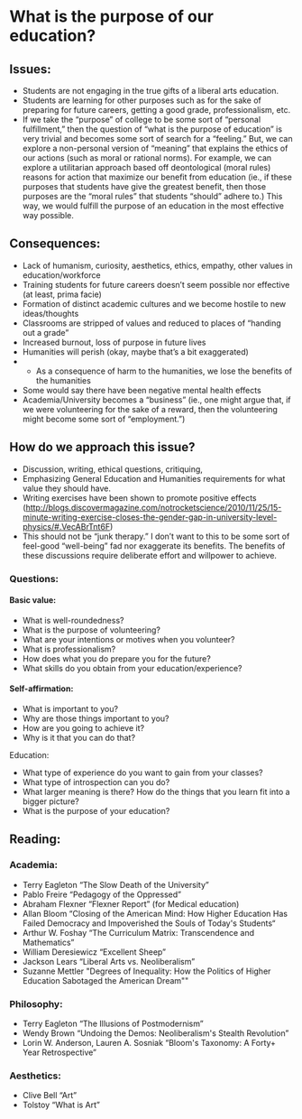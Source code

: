 # What is the purpose of our education?

## Issues:
+ Students are not engaging in the true gifts of a liberal arts education.
+ Students are learning for other purposes such as for the sake of preparing for future careers, getting a good grade, professionalism, etc.
+ If we take the “purpose” of college to be some sort of “personal fulfillment,” then the question of “what is the purpose of education” is very trivial and becomes some sort of search for a “feeling.” But, we can explore a non-personal version of “meaning” that explains the ethics of our actions (such as moral or rational norms). For example, we can explore a utilitarian approach based off deontological (moral rules) reasons for action that maximize our benefit from education (ie., if these purposes that students have give the greatest benefit, then those purposes are the “moral rules” that students “should” adhere to.) This way, we would fulfill the purpose of an education in the most effective way possible.

## Consequences:
+ Lack of humanism, curiosity, aesthetics, ethics, empathy, other values in education/workforce
+ Training students for future careers doesn’t seem possible nor effective (at least, prima facie)
+ Formation of distinct academic cultures and we become hostile to new ideas/thoughts
+ Classrooms are stripped of values and reduced to places of “handing out a grade”
+ Increased burnout, loss of purpose in future lives
+ Humanities will perish (okay, maybe that’s a bit exaggerated)
+ + As a consequence of harm to the humanities, we lose the benefits of the humanities
+ Some would say there have been negative mental health effects
+ Academia/University becomes a “business” (ie., one might argue that, if we were volunteering for the sake of a reward, then the volunteering might become some sort of “employment.”)

## How do we approach this issue?
+ Discussion, writing, ethical questions, critiquing,
+ Emphasizing General Education and Humanities requirements for what value they should have.
+ Writing exercises have been shown to promote positive effects (http://blogs.discovermagazine.com/notrocketscience/2010/11/25/15-minute-writing-exercise-closes-the-gender-gap-in-university-level-physics/#.VecABrTnt6F)
+ This should not be “junk therapy.” I don’t want to this to be some sort of feel-good “well-being” fad nor exaggerate its benefits. The benefits of these discussions require deliberate effort and willpower to achieve.

### Questions:
#### Basic value:
+ What is well-roundedness?
+ What is the purpose of volunteering?
+ What are your intentions or motives when you volunteer?
+ What is professionalism?
+ How does what you do prepare you for the future?
+ What skills do you obtain from your education/experience?

#### Self-affirmation:
+ What is important to you?
+ Why are those things important to you?
+ How are you going to achieve it?
+ Why is it that you can do that?

Education:
+ What type of experience do you want to gain from your classes?
+ What type of introspection can you do?
+ What larger meaning is there? How do the things that you learn fit into a bigger picture?
+ What is the purpose of your education?

## Reading:
###  Academia:
+ Terry Eagleton “The Slow Death of the University”
+ Pablo Freire “Pedagogy of the Oppressed”
+ Abraham Flexner “Flexner Report” (for Medical education)
+ Allan Bloom “Closing of the American Mind: How Higher Education Has Failed Democracy and Impoverished the Souls of Today's Students“
+ Arthur W. Foshay “The Curriculum Matrix: Transcendence and Mathematics”
+ William Deresiewicz “Excellent Sheep”
+ Jackson Lears “Liberal Arts vs. Neoliberalism”
+ Suzanne Mettler "Degrees of Inequality: How the Politics of Higher Education Sabotaged the American Dream""

### Philosophy:
+ Terry Eagleton “The Illusions of Postmodernism”
+ Wendy Brown “Undoing the Demos: Neoliberalism's Stealth Revolution”
+ Lorin W. Anderson, Lauren A. Sosniak “Bloom's Taxonomy: A Forty+ Year Retrospective”

### Aesthetics:
+ Clive Bell “Art”
+ Tolstoy “What is Art”
